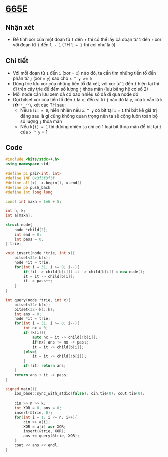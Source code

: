 # [665E](https://codeforces.com/problemset/problem/665/E)

## Nhận xét
  - Để tính xor của một đoạn từ `l` đến `r` thì có thể lấy cả đoạn từ `1` đến `r` xor với đoạn từ `1` đến `l - 1` (TH `l = 1` thì coi như là `0`)

## Chi tiết
  - Với mỗi đoạn từ `1` đến `i` (xor = `x`) nào đó, ta cần tìm những tiền tố đến phần tử `j` (xor = `y`) sao cho `x ^ y >= k`
  - Dùng trie lưu xor của những tiền tố đã xét, với xor từ `1` đến `i` hiện tại thì đi trên cây trie để đếm số lượng `j` thỏa mãn (lưu bằng hệ cơ số 2)
  - Mỗi node cần lưu xem đã có bao nhiêu số đã đi qua node đó
  - Gọi bitset xor của tiền tố đến `i` là `x`, đến vị trí `j` nào đó là `y`, của `k` vẫn là `k` (✿◠‿◠), xét các TH sau:
    + Nếu `k[i] = 0`, hiển nhiên nếu `x ^ y` có bit tại `i` = `1` thì bất kể giá trị đằng sau là gì cũng không quan trọng nên ta sẽ cộng luôn toàn bộ số lượng `j` thỏa mãn
    + Nếu `k[i] = 1` thì đương nhiên ta chỉ có 1 loại bit thỏa mãn để bit tại `i` của `x ^ y` = 1

## Code
```c++
#include <bits/stdc++.h>
using namespace std;
 
#define pi pair<int, int>
#define INF 0x3f3f3f3f
#define all(x)  x.begin(), x.end()
#define pb push_back
#define int long long
 
const int maxn = 1e6 + 5;
 
int n, k;
int a[maxn];
 
struct node{
    node *child[2];
    int end = 0;
    int pass = 0;
} trie;
 
void insert(node *trie, int x){
    bitset<32> b(x);
    node *it = trie;
    for(int i = 31; i >= 0; i--){
        if(!it -> child[b[i]]) it -> child[b[i]] = new node();
        it = it -> child[b[i]];
        it -> pass++;   
    }
}
 
int query(node *trie, int x){
    bitset<32> b(x);
    bitset<32> k(::k);
    int ans = 0;
    node *it = trie;
    for(int i = 31; i >= 0; i--){
        int nx = 0;
        if(!k[i]){
            auto nx = it -> child[!b[i]];
            if(nx) ans += nx -> pass;
            it = it -> child[b[i]];
        }else{
            it = it -> child[!b[i]];
        }
        if(!it) return ans;
    }
    return ans + it -> pass;
}
 
signed main(){
    ios_base::sync_with_stdio(false); cin.tie(0); cout.tie(0);
 
    cin >> n >> k;
    int XOR = 0, ans = 0;
    insert(&trie, 0);
    for(int i = 1; i <= n; i++){
        cin >> a[i];
        XOR = a[i] xor XOR;
        insert(&trie, XOR);
        ans += query(&trie, XOR);
    }
    cout << ans << endl;
}
```
